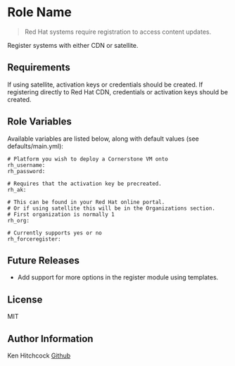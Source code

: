 Role Name
=========

> Red Hat systems require registration to access content updates.

Register systems with either CDN or satellite.

Requirements
------------

 If using satellite, activation keys or credentials should be created.
 If registering directly to Red Hat CDN, credentials or activation keys should be created.

Role Variables
--------------

Available variables are listed below, along with default values (see defaults/main.yml):

    # Platform you wish to deploy a Cornerstone VM onto
    rh_username:
    rh_password:
    
    # Requires that the activation key be precreated. 
    rh_ak:

    # This can be found in your Red Hat online portal.
    # Or if using satellite this will be in the Organizations section. 
    # First organization is normally 1
    rh_org:

    # Currently supports yes or no
    rh_forceregister:

Future Releases
---------------

 - Add support for more options in the register module using templates.

License
-------

MIT

Author Information
------------------

Ken Hitchcock [Github](https://github.com/kenhitchcock)

